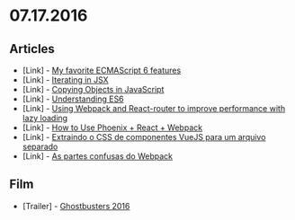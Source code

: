 # 07.17.2016

## Articles

- \[Link\] - [My favorite ECMAScript 6 features](https://medium.com/@c.mansour/my-favorite-ecmascript-6-features-908364f9299c#.fa6ub88z2)
- \[Link\] - [Iterating in JSX](https://medium.com/@DerekAhn/iterating-in-jsx-528c658a744c#.wjetofgb7)
- \[Link\] - [Copying Objects in JavaScript](https://medium.com/@kelvinma/copying-objects-in-javascript-3f3581118104#.qpo4b7vq2)
- \[Link\] - [Understanding ES6](https://medium.com/@kelvinma/understanding-es6-6c59ce245cc2#.xxwi9npu6)
- \[Link\] - [Using Webpack and React-router to improve performance with lazy loading](https://medium.com/@Nadav.Dav/implementing-lazy-loading-with-webpack-and-react-router-f8497f895892#.wqdxcr6vd)
- \[Link\] - [How to Use Phoenix + React + Webpack](https://medium.com/@roaltay/how-to-use-phoenix-react-webpack-5383fa556b62#.74kgxo4gi)
- \[Link\] - [Extraindo o CSS de componentes VueJS para um arquivo separado](https://medium.com/@adams_alves/extraindo-o-css-de-componentes-vuejs-para-um-arquivo-separado-bb9e0553415a#.t1czijmap)
- \[Link\] - [As partes confusas do Webpack](https://medium.com/@oieduardorabelo/as-partes-confusas-do-webpack-f218cfb2d673#.hyinfbk7y)


## Film

- \[Trailer\] - [Ghostbusters 2016](https://www.youtube.com/watch?v=embR_e7WvEg)
